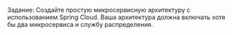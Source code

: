 Задание: Создайте простую микросервисную архитектуру с использованием Spring Cloud. 
Ваша архитектура должна включать хотя бы два микросервиса и службу распределения.
